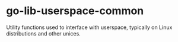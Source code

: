 # go-lib-userspace-common
Utility functions used to interface with userspace, typically on Linux distributions and other unices.

